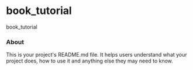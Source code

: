 book_tutorial
=============

book_tutorial

### About

This is your project's README.md file. It helps users understand what your
project does, how to use it and anything else they may need to know.